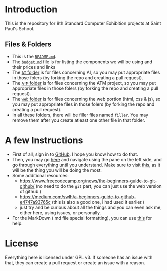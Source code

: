 # Introduction
This is the repository for 8th Standard Computer Exhibition projects at Saint Paul's School.

## Files & Folders
- This is the [`README.md`](/README.md).
- The [`budget.md`](/budget.md) file is for listing the components we will be using and their prices and links
- The [`AI` folder](/AI/) is for files concerning AI, so you may put appropriate files in those folers (by forking the repo and creating a pull request).
- The [`ATM` folder](/ATM/) is for files concerning the ATM project, so you may put appropriate files in those folers (by forking the repo and creating a pull request).
- The [`web` folder](/ATM/) is for files concerning the web portion (html, css & js), so you may put appropriate files in those folers (by forking the repo and creating a pull request).
- In all these folders, there will be filler files named `filler`. You may remove them after you create atleast one other file in that folder.
  
# A few Instructions
- First of all, sign in to [GitHub](https://github.com). I hope you know how to do that.
- Then, you may go [here](https://docs.github.com/en/get-started/quickstart/create-a-repo) and navigate using the pane on the left side, and go through everything until you understand. Make sure to visit [this](https://docs.github.com/en/get-started/quickstart/contributing-to-projects), as it will be the thing you will be doing the most.
- Some additional resources:
	- https://www.freecodecamp.org/news/the-beginners-guide-to-git-github/ (no need to do the `git` part, you can just use the web version of github.)
	- https://medium.com/swlh/a-beginners-guide-to-github-e4747a93765c (this is also a good one, i had used it earlier.)
	- just try and be curious about all the things and you can even ask me, either here, using issues, or personally.
- For the MarkDown (.md file special formatting), you can use [this](https://docs.github.com/en/get-started/writing-on-github/getting-started-with-writing-and-formatting-on-github/basic-writing-and-formatting-syntax) for help.

# License
Everything here is licensed under GPL v3. If someone has an issue with that, they can create a pull request or create an issue with a reason.
